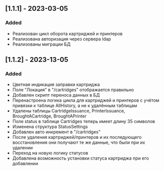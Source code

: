 ## [1.1.1] - 2023-03-05
### Added
- Реализован цикл оборота картриджей и принтеров
- Реализована авторизация через сервера ldap
- Реализованы миграции БД

## [1.1.2] - 2023-13-05
### Added
- Цветная индикация заправки картриджа
- Поле "Локация" в "/cartridges" отображается правильно
- Добавлен скрипт переноса данных в БД
- Перенастроена логика цикла для картриджей и принтеров с учётом привязки к таблице AllHistory, а не к удалённым таблицам
- Удалены таблицы CartridgeIssuance, PrinterIssuance, BroughtACartridge, BroughtAPrinter
- Поле status в таблице Cartridges теперь имеет длину 35 символов
- Изменена структура StatusSettings
- Добавлен авто инкремент в "/cartridges"
- После удаления картриджей/принтеров и их последующего восстановления они получают те же данные, что были при их удалении
- Переход на новую логику статусов
- Добавлена возможность установки статуса картриджа при его добавлении
